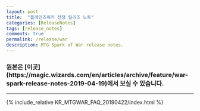 ```yaml
---
layout: post
title:  "플레인즈워커 전쟁 릴리즈 노트"
categories: [ReleaseNotes]
tags: [release_notes]
comments: true
permalink: /release/war
description: MTG Spark of War release notes.
---
```


<h3 markdown="1">원본은 [이곳](https://magic.wizards.com/en/articles/archive/feature/war-spark-release-notes-2019-04-19)에서 보실 수 있습니다.</h3>

--------
<style>
    {% include_relative KR_MTGWAR_FAQ_20190422/style.css %}
</style>
{% include_relative KR_MTGWAR_FAQ_20190422/index.html %}
